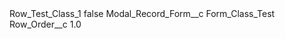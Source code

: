 <?xml version="1.0" encoding="UTF-8"?>
<CustomMetadata xmlns="http://soap.sforce.com/2006/04/metadata" xmlns:xsi="http://www.w3.org/2001/XMLSchema-instance" xmlns:xsd="http://www.w3.org/2001/XMLSchema">
    <label>Row_Test_Class_1</label>
    <protected>false</protected>
    <values>
        <field>Modal_Record_Form__c</field>
        <value xsi:type="xsd:string">Form_Class_Test</value>
    </values>
    <values>
        <field>Row_Order__c</field>
        <value xsi:type="xsd:double">1.0</value>
    </values>
</CustomMetadata>
